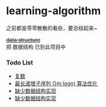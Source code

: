 # learning-algorithm
之前都是零零散散的看些，要总结起来~

~~[data structure](https://github.com/wangcongyi/test/blob/master/theory/data-structures.md)~~  
把 数据结构 已到此项目中


### Todo List
- [复数](https://github.com/wangcongyi/learning-algorithm/blob/master/math/complexNumber.md)  
- [最长递增子序列 O(n⋅logn) 算法优化](https://github.com/wangcongyi/learning-algorithm/blob/master/sets/longestIncreasingSubsequence.md)  
- [缺少数据结构实现](https://github.com/wangcongyi/learning-algorithm/blob/master/tree/Breadth-First%20Search.md)
- [缺少数据结构实现](https://github.com/wangcongyi/learning-algorithm/blob/master/graphs/Kruskal's%20Algorithm.md)

